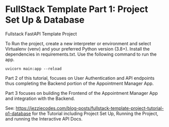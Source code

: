 # FullStack Template Part 1: Project Set Up & Database
Fullstack FastAPI Template Project 

To Run the project, create a new interpreter or environment and select Virtualenv (venv) and your preferred Python version (3.8+). Install the dependencies in requirements.txt.
Use the following command to run the app.

`uvicorn main:app --reload`

Part 2 of this tutorial, focuses on User Authentication and API endpoints thus completing the Backend portion of the Appointment Manager App.

Part 3 focuses on building the Frontend of the Appointment Manager App and integration with the Backend.

See: https://jezziecodes.com/blog-posts/fullstack-template-project-tutorial-p1-database for the Tutorial including Project Set Up, Running the Project, and running the Interactive API Docs.


